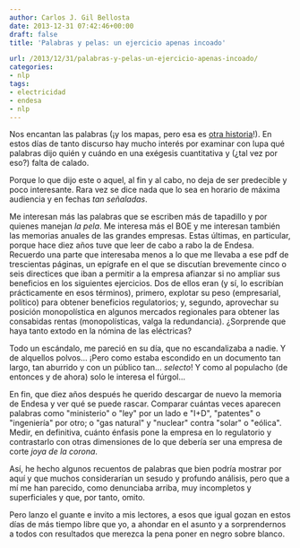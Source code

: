 ```yaml
---
author: Carlos J. Gil Bellosta
date: 2013-12-31 07:42:46+00:00
draft: false
title: 'Palabras y pelas: un ejercicio apenas incoado'

url: /2013/12/31/palabras-y-pelas-un-ejercicio-apenas-incoado/
categories:
- nlp
tags:
- electricidad
- endesa
- nlp
---
```


Nos encantan las palabras (¡y los mapas, pero esa es [otra historia](http://www.datanalytics.com/blog/2013/03/19/mapas-realmente-necesarios/)!). En estos días de tanto discurso hay mucho interés por examinar con lupa qué palabras dijo quién y cuándo en una exégesis cuantitativa y (¿tal vez por eso?) falta de calado.

Porque lo que dijo este o aquel, al fin y al cabo, no deja de ser predecible y poco interesante. Rara vez se dice nada que lo sea en horario de máxima audiencia y en fechas _tan señaladas_.

Me interesan más las palabras que se escriben más de tapadillo y por quienes manejan _la pela_. Me interesa más el BOE y me interesan también las memorias anuales de las grandes empresas. Estas últimas, en particular, porque hace diez años tuve que leer de cabo a rabo la de Endesa. Recuerdo una parte que interesaba menos a lo que me llevaba a ese pdf de trescientas páginas, un epígrafe en el que se discutían brevemente cinco o seis directices que iban a permitir a la empresa afianzar si no ampliar sus beneficios en los siguientes ejercicios. Dos de ellos eran (y sí, lo escribían prácticamente en esos términos), primero, explotar su peso (empresarial, político) para obtener beneficios regulatorios; y, segundo, aprovechar su posición monopolística en algunos mercados regionales para obtener las consabidas rentas (monopolísticas, valga la redundancia). ¿Sorprende que haya tanto extodo en la nómina de las eléctricas?

Todo un escándalo, me pareció en su día, que no escandalizaba a nadie. Y de alquellos polvos... ¡Pero como estaba escondido en un documento tan largo, tan aburrido y con un público tan... _selecto_! Y como al populacho (de entonces y de ahora) solo le interesa el fúrgol...

En fin, que diez años después he querido descargar de nuevo la memoria de Endesa y ver qué se puede rascar. Comparar cuántas veces aparecen palabras como "ministerio" o "ley" por un lado e "I+D", "patentes" o "ingeniería" por otro; o "gas natural" y "nuclear" contra "solar" o "eólica". Medir, en definitiva, cuánto énfasis pone la empresa en lo regulatorio y contrastarlo con otras dimensiones de lo que debería ser una empresa de corte _joya de la corona_.

Así, he hecho algunos recuentos de palabras que bien podría mostrar por aquí y que muchos considerarían un sesudo y profundo análisis, pero que a mí me han parecido, como denunciaba arriba, muy incompletos y superficiales y que, por tanto, omito.

Pero lanzo el guante e invito a mis lectores, a esos que igual gozan en estos días de más tiempo libre que yo, a ahondar en el asunto y a sorprendernos a todos con resultados que merezca la pena poner en negro sobre blanco.
